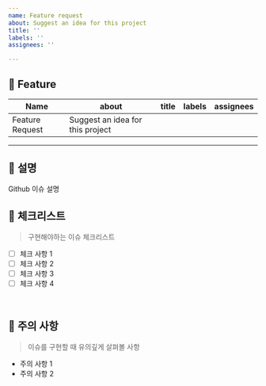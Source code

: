 ```yaml
---
name: Feature request
about: Suggest an idea for this project
title: ''
labels: ''
assignees: ''

---
```


## 🍞 Feature
 
| Name             | about | title | labels | assignees |
| ---------------- | -------- | -------- | -------- | -------- |
| Feature Request  | Suggest an idea for this project  |   |    |    |

---

## 🍞 설명

Github 이슈 설명
<br/>

## 🥞 체크리스트

> 구현해야하는 이슈 체크리스트

- [ ] 체크 사항 1
- [ ] 체크 사항 2
- [ ] 체크 사항 3
- [ ] 체크 사항 4
<br/>

## 🥞 주의 사항

> 이슈를 구현할 때 유의깊게 살펴볼 사항

- 주의 사항 1
- 주의 사항 2

<br/><br/>